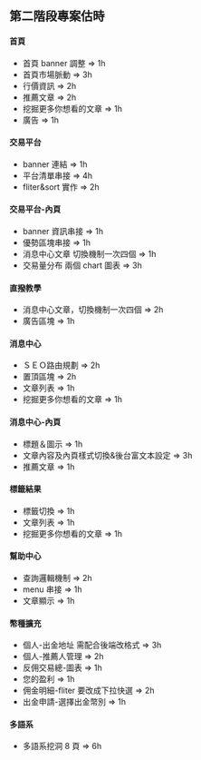 ## 第二階段專案估時

#### 首頁
- 首頁 banner 調整 => 1h
- 首頁市場脈動 => 3h
- 行價資訊 => 2h
- 推薦文章 => 2h
- 挖掘更多你想看的文章 => 1h
- 廣告 => 1h

#### 交易平台
- banner 連結 => 1h
- 平台清單串接 => 4h
- fliter&sort 實作 => 2h

#### 交易平台-內頁
- banner 資訊串接 => 1h
- 優勢區塊串接 => 1h
- 消息中心文章 切換機制一次四個 => 1h
- 交易量分布 兩個 chart 圖表 => 3h

#### 直撥教學
- 消息中心文章，切換機制一次四個 => 2h
- 廣告區塊 => 1h

#### 消息中心
- ＳＥＯ路由規劃 => 2h
- 置頂區塊 => 2h
- 文章列表 => 1h
- 挖掘更多你想看的文章 => 1h

#### 消息中心-內頁
- 標題＆圖示 => 1h
- 文章內容及內頁樣式切換&後台富文本設定 => 3h
- 推薦文章 => 1h

#### 標籤結果
- 標籤切換 => 1h
- 文章列表 => 1h
- 挖掘更多你想看的文章 => 1h

#### 幫助中心
- 查詢邏輯機制 => 2h
- menu 串接 => 1h
- 文章顯示 => 1h

#### 幣種擴充
- 個人-出金地址 需配合後端改格式 => 3h
- 個人-推薦人管理 => 2h
- 反佣交易總-圖表 => 1h
- 您的盈利 => 1h
- 佣金明細-fliter 要改成下拉快選 => 2h
- 出金申請-選擇出金幣別 => 1h

#### 多語系
- 多語系挖洞 8 頁 => 6h
